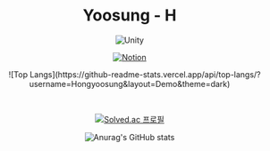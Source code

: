  <div align="center"><sdfdf> 
 
 # Yoosung - H
 ![Unity](https://img.shields.io/badge/unity-%23000000.svg?style=for-the-badge&logo=unity&logoColor=white)
 
 [![Notion](https://img.shields.io/badge/Notion-%23000000.svg?style=for-the-badge&logo=notion&logoColor=white)](https://hyss.notion.site/ad5e63e6f19b42979cfd720c304acbee?v=3d131c1826c741ed8930b6329cd3880a)
 
 <div align="center"><sdfdf> 
 
![Top Langs](https://github-readme-stats.vercel.app/api/top-langs/?username=Hongyoosung&layout=Demo&theme=dark)

 

  [![Solved.ac
프로필](http://mazassumnida.wtf/api/generate_badge?boj={hys8623})](https://solved.ac/{hys8623})
  
![Anurag's GitHub stats](https://github-readme-stats.vercel.app/api?username=Hongyoosung&show_icons=true&theme=dark)



